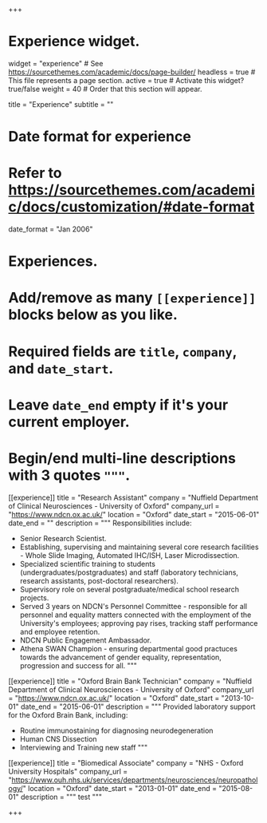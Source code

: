 +++
# Experience widget.
widget = "experience"  # See https://sourcethemes.com/academic/docs/page-builder/
headless = true  # This file represents a page section.
active = true  # Activate this widget? true/false
weight = 40  # Order that this section will appear.

title = "Experience"
subtitle = ""

# Date format for experience
#   Refer to https://sourcethemes.com/academic/docs/customization/#date-format
date_format = "Jan 2006"

# Experiences. 
#   Add/remove as many `[[experience]]` blocks below as you like.
#   Required fields are `title`, `company`, and `date_start`.
#   Leave `date_end` empty if it's your current employer.
#   Begin/end multi-line descriptions with 3 quotes `"""`.
[[experience]]
  title = "Research Assistant"
  company = "Nuffield Department of Clinical Neurosciences - University of Oxford"
  company_url = "https://www.ndcn.ox.ac.uk/"
  location = "Oxford"
  date_start = "2015-06-01"
  date_end = ""
  description = """
  Responsibilities include:
  
 * Senior Research Scientist.
 * Establishing, supervising and maintaining several core research facilities - Whole Slide Imaging, Automated IHC/ISH, Laser Microdissection. 
 * Specialized scientific training to students (undergraduates/postgraduates) and staff (laboratory technicians, research assistants, post-doctoral researchers).  
 * Supervisory role on several postgraduate/medical school research projects.
 * Served 3 years on NDCN's Personnel Committee - responsible for all personnel and equality matters connected with the employment of the University's employees; approving pay rises, tracking staff performance and employee retention.
 * NDCN Public Engagement Ambassador.
 * Athena SWAN Champion - ensuring departmental good practuces towards the advancement of gender equality, representation, progression and success for all.
"""
	
[[experience]]
  title = "Oxford Brain Bank Technician"
  company = "Nuffield Department of Clinical Neurosciences - University of Oxford"
  company_url = "https://www.ndcn.ox.ac.uk/"
  location = "Oxford"
  date_start = "2013-10-01"
  date_end = "2015-06-01"
  description = """ 
  Provided laboratory support for the Oxford Brain Bank, including:
  
  * Routine immunostaining for diagnosing neurodegeneration
  * Human CNS Dissection
  * Interviewing and Training new staff
"""

[[experience]]
  title = "Biomedical Associate"
  company = "NHS - Oxford University Hospitals"
  company_url = "https://www.ouh.nhs.uk/services/departments/neurosciences/neuropathology/"
  location = "Oxford"
  date_start = "2013-01-01"
  date_end = "2015-08-01"
  description = """  test """


+++

